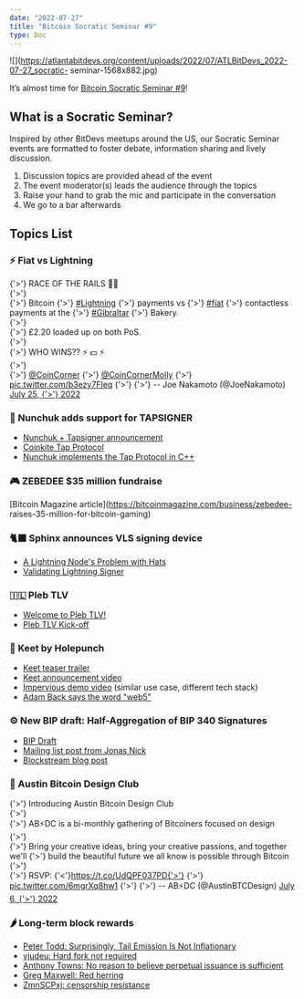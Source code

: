 ```yaml
---
date: "2022-07-27"
title: "Bitcoin Socratic Seminar #9"
type: Doc
---
```


![](https://atlantabitdevs.org/content/uploads/2022/07/ATLBitDevs_2022-07-27_socratic-
seminar-1568x882.jpg)

It’s almost time for [Bitcoin Socratic Seminar
#9](https://www.meetup.com/atlantabitdevs/events/286248884/)!

## What is a Socratic Seminar?

Inspired by other BitDevs meetups around the US, our Socratic Seminar events
are formatted to foster debate, information sharing and lively discussion.

  1. Discussion topics are provided ahead of the event
  2. The event moderator(s) leads the audience through the topics
  3. Raise your hand to grab the mic and participate in the conversation
  4. We go to a bar afterwards

## Topics List

### ⚡️ Fiat vs Lightning

{'>'} RACE OF THE RAILS 🏃‍♂️  
{'>'}  
{'>'} Bitcoin
{'>'} [#Lightning](https://twitter.com/hashtag/Lightning?src=hash&ref_src=twsrc%5Etfw)
{'>'} payments vs
{'>'} [#fiat](https://twitter.com/hashtag/fiat?src=hash&ref_src=twsrc%5Etfw)
{'>'} contactless payments at the
{'>'} [#Gibraltar](https://twitter.com/hashtag/Gibraltar?src=hash&ref_src=twsrc%5Etfw)
{'>'} Bakery.  
{'>'}  
{'>'} £2.20 loaded up on both PoS.  
{'>'}  
{'>'} WHO WINS?? ⚡️ 💵 ⚡️  
{'>'}  
{'>'} ⁦[@CoinCorner](https://twitter.com/CoinCorner?ref_src=twsrc%5Etfw)⁩
{'>'} ⁦[@CoinCornerMolly](https://twitter.com/CoinCornerMolly?ref_src=twsrc%5Etfw)⁩
{'>'} [pic.twitter.com/b3ezy7FIeq](https://t.co/b3ezy7FIeq)
{'>'}
{'>'} -- Joe Nakamoto (@JoeNakamoto) [July 25,
{'>'} 2022](https://twitter.com/JoeNakamoto/status/1551546953934278660?ref_src=twsrc%5Etfw)

### 🥋 Nunchuk adds support for TAPSIGNER

  * [Nunchuk + Tapsigner announcement](https://twitter.com/nvk/status/1550894649845305345)
  * [Coinkite Tap Protocol](https://github.com/coinkite/coinkite-tap-proto)
  * [Nunchuk implements the Tap Protocol in C++](https://github.com/nunchuk-io/tap-protocol)

### 🎮 ZEBEDEE $35 million fundraise

[Bitcoin Magazine article](https://bitcoinmagazine.com/business/zebedee-
raises-35-million-for-bitcoin-gaming)

### 🐈‍⬛ Sphinx announces VLS signing device

  * [A Lightning Node's Problem with Hats](https://sphinx.chat/2022/06/27/a-lightning-nodes-problem-with-hats/)
  * [Validating Lightning Signer](https://gitlab.com/lightning-signer/docs)

### 🇮🇱 Pleb TLV

  * [Welcome to Pleb TLV!](https://plebtlv.com/)
  * [Pleb TLV Kick-off](https://www.linkedin.com/posts/roysheinfeld_bitcoin-activity-6957225650952794112-KF1y?utm_source=linkedin_share&utm_medium=member_desktop_web)

### 🦜 Keet by Holepunch

  * [Keet teaser trailer](https://twitter.com/namcios/status/1551508419097542656)
  * [Keet announcement video](https://twitter.com/keet_io/status/1551561676700487680)
  * [Impervious demo video](https://youtu.be/O0Dcx6ScnRY?t=52) (similar use case, different tech stack)
  * [Adam Back says the word "web5"](https://twitter.com/adam3us/status/1551520529810702336)

### ⚙️ New BIP draft: Half-Aggregation of BIP 340 Signatures

  * [BIP Draft](https://github.com/ElementsProject/cross-input-aggregation/blob/master/half-aggregation.mediawiki)
  * [Mailing list post from Jonas Nick](https://lists.linuxfoundation.org/pipermail/bitcoin-dev/2022-July/020662.html)
  * [Blockstream blog post](https://blog.blockstream.com/half-aggregation-of-bip-340-signatures/)

### 🎨 Austin Bitcoin Design Club

{'>'} Introducing Austin Bitcoin Design Club  
{'>'}  
{'>'} AB⚡️DC is a bi-monthly gathering of Bitcoiners focused on design  
{'>'}  
{'>'} Bring your creative ideas, bring your creative passions, and together we'll
{'>'} build the beautiful future we all know is possible through Bitcoin  
{'>'}  
{'>'} RSVP: {'<'}https://t.co/UdQPF037PD{'>'}
{'>'} [pic.twitter.com/6mgrXq8hw1](https://t.co/6mgrXq8hw1)
{'>'}
{'>'} -- AB⚡️DC (@AustinBTCDesign) [July 6,
{'>'} 2022](https://twitter.com/AustinBTCDesign/status/1544766173249683456?ref_src=twsrc%5Etfw)

### 🌶 Long-term block rewards

  * [Peter Todd: Surprisingly, Tail Emission Is Not Inflationary](https://lists.linuxfoundation.org/pipermail/bitcoin-dev/2022-July/020665.html)
  * [vjudeu: Hard fork not required](https://lists.linuxfoundation.org/pipermail/bitcoin-dev/2022-July/020684.html)
  * [Anthony Towns: No reason to believe perpetual issuance is sufficient](https://lists.linuxfoundation.org/pipermail/bitcoin-dev/2022-July/020693.html)
  * [Greg Maxwell: Red herring](https://bitcointalk.org/index.php?topic=5405755.msg60542558#msg60542558)
  * [ZmnSCPxj: censorship resistance](https://lists.linuxfoundation.org/pipermail/bitcoin-dev/2022-July/020678.html)